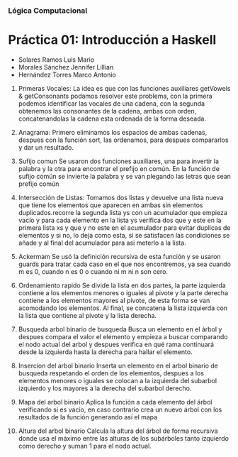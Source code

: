 ### Lógica Computacional
# Práctica 01: Introducción a Haskell 

- Solares Ramos Luis Mario
- Morales Sánchez Jennifer Lillian
- Hernández Torres Marco Antonio

1. Primeras Vocales:
La idea es que con las funciones auxiliares getVowels & getConsonants podamos resolver este problema, con la primera podemos identificar las vocales de una cadena, con la segunda obtenemos las consonantes de la cadena, ambas con orden, concatenandolas la cadena esta ordenada de la forma deseada. 

2. Anagrama:
Primero eliminamos los espacios de ambas cadenas, despues con la función sort, las ordenamos, para despues compararlos y dar un resultado.

3. Sufijo comun
Se usaron dos funciones auxiliares, una para invertir la palabra y la otra para encontrar el prefijo en común. En la función de sufijo común se invierte la palabra y se van plegando las letras que sean prefijo común 

4. Intersección de Listas:
Tomamos dos listas y devuelve una lista nueva que tiene los elementos que aparecen en ambas sin elementos duplicados.recorre la segunda lista ys con un acumulador que empieza vacío y para cada elemento en la lista ys verifica dos que y este en la primera lista xs y que y no este en el acumulador para evitar duplicas de elementos y si no, lo deja como esta, si se satisfacen las condiciones se añade y al final del acumulador para asi meterlo a la lista.

5. Ackermam
Se usó la definición recursiva de esta función y se usaron guards para tratar cada caso en el que nos encontremos, ya sea cuando m es 0, cuando n es 0 o cuando ni m ni n son cero.

6. Ordenamiento rapido
Se divide la lista en dos partes, la parte izquierda contiene a los elementos menores o iguales al pivote y la parte derecha contiene a los elementos mayores al pivote, de esta forma se van acomodando los elementos. Al final, se concatena la lista izquierda con la lista que contiene al pivote y la lista derecha.

7. Busqueda arbol binario de busqueda
Busca un elemento en el árbol y despues compara el valor el elemento y empieza a buscar comparando el nodo actual del arbol y despues verifica en qué rama continuará desde la izquierda hasta la derecha para hallar el elemento.

8. Insercion del arbol binario
Inserta un elemento en el arbol binario de busqueda respetando el orden de los elementos, despues a los elementos menores o iguales se colocan a la izquierda del subarbol izquierdo y los mayores a la derecha del subarbol derecho.

9. Mapa del arbol binario
Aplica la función a cada elemento del árbol verificando si es vacio, en caso contrario crea un nuevo árbol con los resultados de la función generando así el mapa

10. Altura del arbol binario
Calcula la altura del árbol de forma recursiva donde usa el máximo entre las alturas de los subárboles tanto izquierdo como derecho y suman 1 para el nodo actual.
